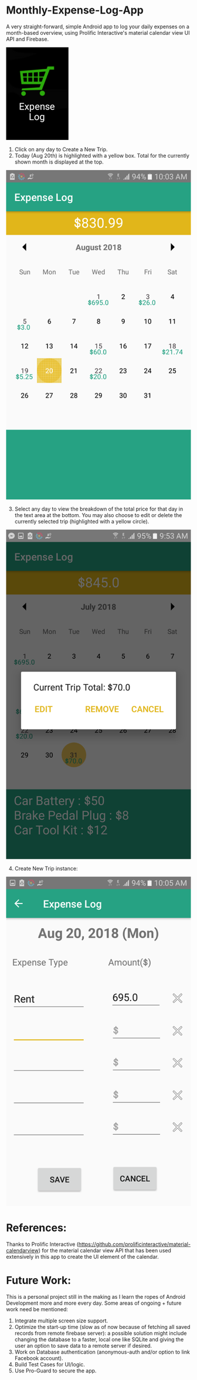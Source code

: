 # Monthly-Expense-Log-App
A very straight-forward, simple Android app to log your daily expenses on a month-based overview, using Prolific Interactive's material calendar view UI API and Firebase.

![App Icon ScreenShot](https://github.com/aoyshi/Monthly-Expense-Log-App/blob/master/App_Icon_Pic.png)

1. Click on any day to Create a New Trip.
2. Today (Aug 20th) is highlighted with a yellow box. Total for the currently shown month is displayed at the top.

![App Home ScreenShot](https://github.com/aoyshi/Monthly-Expense-Log-App/blob/master/App_Pic_Today.png)

3. Select any day to view the breakdown of the total price for that day in the text area at the bottom. You may also choose to edit or delete the currently selected trip (highlighted with a yellow circle).

![App Home ScreenShot](https://github.com/aoyshi/Monthly-Expense-Log-App/blob/master/App_Pic_Selected_Date.png)

4. Create New Trip instance:

![App Home ScreenShot](https://github.com/aoyshi/Monthly-Expense-Log-App/blob/master/App_Pic_Create_Trip.png)


# References:

Thanks to Prolific Interactive (https://github.com/prolificinteractive/material-calendarview) for the material calendar view API that has been used extensively in this app to create the UI element of the calendar.

# Future Work:
This is a personal project still in the making as I learn the ropes of Android Development more and more every day. Some areas of  ongoing + future work need be mentioned:
1. Integrate multiple screen size support.
2. Optimize the start-up time (slow as of now because of fetching all saved records from remote firebase server): a possible solution might include changing the database to a faster, local one like SQLite and giving the user an option to save data to a remote server if desired.
3. Work on Database authentication (anonymous-auth and/or option to link Facebook account).
4. Build Test Cases for UI/logic.
5. Use Pro-Guard to secure the app.
